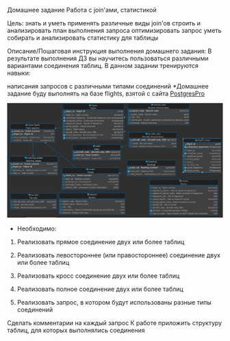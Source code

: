 Домашнее задание
Работа с join'ами, статистикой

Цель:
знать и уметь применять различные виды join'ов
строить и анализировать план выполнения запроса
оптимизировать запрос
уметь собирать и анализировать статистику для таблицы

Описание/Пошаговая инструкция выполнения домашнего задания:
В результате выполнения ДЗ вы научитесь пользоваться
различными вариантами соединения таблиц.
В данном задании тренируются навыки:

написания запросов с различными типами соединений
*Домашнее задание буду выполнять на базе flights, взятой с сайта [PostgresPro](https://postgrespro.ru/education/demodb)

<kbd>
  <img src="https://github.com/AleksMinin/otus-pgsql-dba-dev/raw/main/HomeWork_13/images/schema_db.jpg" alt="Схема БД" caption="Схема БД"/>
</kbd>

* Необходимо:
1. Реализовать прямое соединение двух или более таблиц

2. Реализовать левостороннее (или правостороннее) соединение двух или более таблиц

3. Реализовать кросс соединение двух или более таблиц

4. Реализовать полное соединение двух или более таблиц
5. Реализовать запрос, в котором будут использованы разные типы соединений

Сделать комментарии на каждый запрос
К работе приложить структуру таблиц, для которых
выполнялись соединения